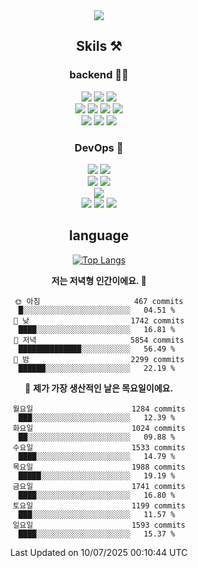 <div align="center">

<a href="https://hhpluscertificateofcompletion.oopy.io/">
  <img src="https://static.spartacodingclub.kr/hanghae99/plus/completion/badge_black.svg" />
</a>

## Skils ⚒️

### backend 🧑‍💻
  
<img src="https://img.shields.io/badge/Java-FF6600?style=flat-square&logo=buymeacoffee&logoColor=white"/>
<img src="https://img.shields.io/badge/Go-0099FF?style=flat-square&logo=go&logoColor=white"/>
<img src="https://img.shields.io/badge/Kotlin-7F52FF?style=flat-square&logo=kotlin&logoColor=white"/>
  
  
<br />
  
<img src="https://img.shields.io/badge/Spring-339933?style=flat-square&logo=Spring&logoColor=white"/>
<img src="https://img.shields.io/badge/Spring Boot-339933?style=flat-square&logo=Spring Boot&logoColor=white"/>
<img src="https://img.shields.io/badge/Spring Security-339933?style=flat-square&logo=Spring Security&logoColor=white"/>
  
<img src="https://img.shields.io/badge/Spring Data JPA-339933?style=flat-square&logo=Hibernate&logoColor=white"/>

<br />
  
  <img src="https://img.shields.io/badge/mysql-0099FF?style=flat-square&logo=mysql&logoColor=white"/>
  <img src="https://img.shields.io/badge/mariadb-0099FF?style=flat-square&logo=mariadb&logoColor=white"/>
  <img src="https://img.shields.io/badge/mongoDB-47A248?style=flat-square&logo=mongodb&logoColor=white"/>
  
  
### DevOps 🚀
  
  <img src="https://img.shields.io/badge/docker-2496ED?style=flat-square&logo=docker&logoColor=white"/>
  <img src="https://img.shields.io/badge/kubernetes-326CE5?style=flat-square&logo=kubernetes&logoColor=white"/>
  
  <br />
  
  <img src="https://img.shields.io/badge/Github Actions-2088FF?style=flat-square&logo=githubactions&logoColor=white"/>
  <img src="https://img.shields.io/badge/Jenkins-D24939?style=flat-square&logo=jenkins&logoColor=white"/>
  
  
  <br />
  <img src="https://img.shields.io/badge/terraform-7B42BC?style=flat-square&logo=terraform&logoColor=white"/>
  
  <br />
  <img src="https://img.shields.io/badge/Amazon AWS-232F3E?style=flat-square&logo=Amazon AWS&logoColor=white"/>

  <img src="https://img.shields.io/badge/GCP-4285F4?style=flat-square&logo=googlecloud&logoColor=white"/>
  <img src="https://img.shields.io/badge/NCP-03C75A?style=flat-square&logo=naver&logoColor=white"/>
  
  
## language

[![Top Langs](https://github-readme-stats.vercel.app/api/top-langs/?username=zxcv9203&hide=html&exclude_repo=zxcv9203.github.io,golB&theme=grate-gatsby)](https://github.com/zxcv9203/github-readme-stats)
  
<!--START_SECTION:waka-->
**저는 저녁형 인간이에요. 🦉** 

```text
🌞 아침                     467 commits         █░░░░░░░░░░░░░░░░░░░░░░░░   04.51 % 
🌆 낮　                     1742 commits        ████░░░░░░░░░░░░░░░░░░░░░   16.81 % 
🌃 저녁                     5854 commits        ██████████████░░░░░░░░░░░   56.49 % 
🌙 밤　                     2299 commits        ██████░░░░░░░░░░░░░░░░░░░   22.19 % 
```
📅 **제가 가장 생산적인 날은 목요일이에요.** 

```text
월요일                      1284 commits        ███░░░░░░░░░░░░░░░░░░░░░░   12.39 % 
화요일                      1024 commits        ██░░░░░░░░░░░░░░░░░░░░░░░   09.88 % 
수요일                      1533 commits        ████░░░░░░░░░░░░░░░░░░░░░   14.79 % 
목요일                      1988 commits        █████░░░░░░░░░░░░░░░░░░░░   19.19 % 
금요일                      1741 commits        ████░░░░░░░░░░░░░░░░░░░░░   16.80 % 
토요일                      1199 commits        ███░░░░░░░░░░░░░░░░░░░░░░   11.57 % 
일요일                      1593 commits        ████░░░░░░░░░░░░░░░░░░░░░   15.37 % 
```



 Last Updated on 10/07/2025 00:10:44 UTC
<!--END_SECTION:waka-->
  
</div>

